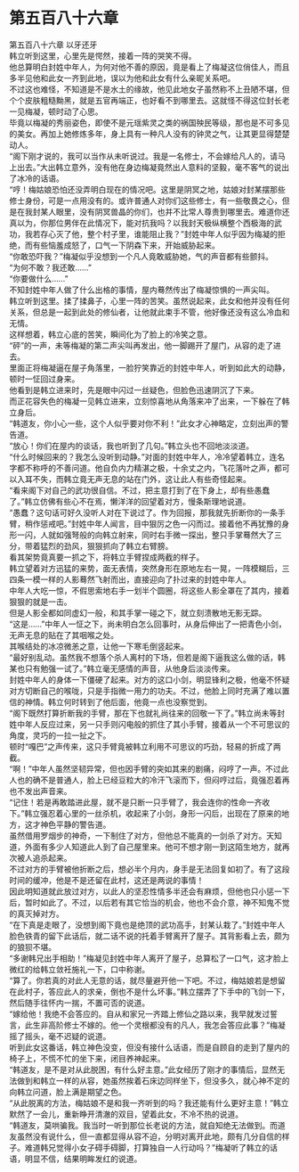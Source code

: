 # 第五百八十六章

第五百八十六章 以牙还牙\
韩立听到这里，心里先是愕然，接着一阵的哭笑不得。\
他总算明白封姓中年人，为何对他不善的原因，竟是看上了梅凝这位俏佳人，而且多半见他和此女一齐到此地，误以为他和此女有什么亲昵关系吧。\
不过这也难怪，不知道是不是水土的缘故，他见此地女子虽然称不上丑陋不堪，但个个皮肤粗糙黝黑，就是五官再端正，也好看不到哪里去。这就怪不得这位封长老一见梅凝，顿时动了心思。\
毕竟以梅凝的秀丽姿色，即使不是元瑶紫灵之类的祸国殃民等级，那也是不可多见的美女。再加上她修炼多年，身上具有一种凡人没有的钟灵之气，让其更显得楚楚动人。\
“阁下刚才说的，我可以当作从未听说过。我是一名修士，不会嫁给凡人的，请马上出去。”大出韩立意外，没有他在身边梅凝竟然出人意料的坚毅，毫不客气的说出了冰冷的话语。\
“哼！梅姑娘恐怕还没弄明白现在的情况吧。这里是阴冥之地，姑娘对封某摆那些修士身份，可是一点用没有的。或许普通人对你们这些修士，有一些敬畏之心，但是在我封某人眼里，没有阴冥兽晶的你们，也并不比常人尊贵到哪里去。难道你还真以为，你那位男伴在此情况下，能对抗我吗？以我封天极纵横整个西极海的武功，我若存心灭了他，整个村子里，谁能阻止我？”封姓中年人似乎因为梅凝的拒绝，而有些恼羞成怒了，口气一下阴森下来，开始威胁起来。\
“你敢恐吓我？”梅凝似乎没想到一个凡人竟敢威胁她，气的声音都有些颤抖。\
“为何不敢？我还敢……”\
“你要做什么……”\
不知封姓中年人做了什么出格的事情，屋内蓦然传出了梅凝惊惧的一声尖叫。\
韩立听到这里。揉了揉鼻子，心里一阵的苦笑。虽然说起来，此女和他并没有任何关系，但总是一起到此处的修仙者，让他就此束手不管，他好像还没有这么冷血和无情。\
这样想着，韩立心底的苦笑，瞬间化为了脸上的冷笑之意。\
“砰”的一声，未等梅凝的第二声尖叫再发出，他一脚踢开了屋门，从容的走了进去。\
里面正将梅凝逼在屋子角落里，一脸狞笑靠近的封姓中年人，听到如此大的动静，顿时一怔回过身来。\
他看到是韩立进来时，先是眼中闪过一丝疑色，但脸色迅速阴沉了下来。\
而正花容失色的梅凝一见韩立进来，立刻惊喜地从角落来冲了出来，一下躲在了韩立身后。\
“韩道友，你小心一些，这个人似乎要对你不利！”此女才心神略定，立刻出声的警告道。\
“放心！你们在屋内的谈话，我也听到了几句。”韩立头也不回地淡淡道。\
“什么时候回来的？我怎么没听到动静。”对面的封姓中年人，冷冷望着韩立，连名字都不称呼的不善问道。他自负内力精湛之极，十余丈之内，飞花落叶之声，都可以入耳不失，而韩立竟无声无息的站在门外，这让此人有些奇怪起来。\
“看来阁下对自己的武功很自信。不过，把主意打到了在下身上，却有些愚蠢了。”韩立仿佛有些心不在焉，懒洋洋的回望着对方，慢条斯理地说道。\
“愚蠢？这句话可好久没听人对在下说过了。作为回报，那我就先折断你的一条手臂，稍作惩戒吧。”封姓中年人闻言，目中狠厉之色一闪而过。接着他不再犹豫的身形一闪，人就如强弩般的向韩立射来，同时右手微一探出，整只手掌蓦然大了三分，带着猛烈的劲风，狠狠抓向了韩立右臂膀。\
看其架势竟真要一抓之下，将韩立手臂捏成两截的样子。\
韩立望着对方迅猛的来势，面无表情，突然身形在原地左右一晃，一阵模糊后，三四条一模一样的人影蓦然飞射而出，直接迎向了扑过来的封姓中年人。\
中年人大吃一惊，不假思索地右手一划半个圆圈，将这些人影全罩在了其内，接着狠狠的就是一击。\
但是人影全都如同虚幻一般，和其手掌一碰之下，就立刻溃散地无影无踪。\
“这是……”中年人一怔之下，尚未明白怎么回事时，从身后伸出了一把青色小剑，无声无息的贴在了其咽喉之处。\
其喉结处的冰凉微恙之意，让他一下寒毛倒竖起来。\
“最好别乱动。虽然我不想落个杀人离村的下场，但若是阁下逼我这么做的话，韩某也只有勉强一试了。”韩立毫无感情的声音，从他身后淡淡传来。\
封姓中年人的身体一下僵硬了起来。对方的这口小剑，明显锋利之极，他毫不怀疑对方切断自己的喉咙，只是手指微一用力的功夫。不过，他脸上同时充满了难以置信的神情。韩立何时转到了他后面，他竟一点也没察觉到。\
“阁下既然打算折断我的手臂，那在下也就礼尚往来的回敬一下了。”韩立尚未等封姓中年人反应过来，另一只手则闪电般的抓住了其小手臂，接着从一个不可思议的角度，灵巧的一拉一扯之下。\
顿时“嘎巴”之声传来，这只手臂竟被韩立利用不可思议的巧劲，轻易的折成了两截。\
“啊！”中年人虽然坚韧异常，但也因手臂的突如其来的剧痛，闷哼了一声。不过此人也的确不是普通人，脸上已经豆粒大的冷汗飞滚而下，但闷哼过后，竟强忍着再也不发出声音来。\
“记住！若是再敢踏进此屋，就不是只断一只手臂了，我会连你的性命一齐收下。”韩立强忍着心里的一丝杀机，收起来了小剑，身形一闪后，出现在了原来的地方，这才神色平静的警告道。\
虽然借用罗烟步的神奇，一下制住了对方，但他总不能真的一剑杀了对方。天知道，外面有多少人知道此人到了自己屋里来。他可不想才刚一到这陌生地方，就再次被人追杀起来。\
不过对方的手臂被他折断之后，想必半个月内，身手是无法回复如初了。有了这段时间的缓冲，他是不是还留在此村，这还是两说的事情！\
因此明知道就此放过对方，以此人的坚忍性情多半还会有麻烦，但他也只小惩一下后，暂时如此了。不过，以后若有其它恰当的机会，他也不会介意，神不知鬼不觉的真灭掉对方。\
“在下真是走眼了，没想到阁下竟也是绝顶的武功高手，封某认栽了。”封姓中年人脸色铁青的留下此话后，就二话不说的托着手臂离开了屋子。其背影看上去，颇为的狼狈不堪。\
“多谢韩兄出手相助！”梅凝见封姓中年人离开了屋子，总算松了一口气，这才脸上微红的给韩立敛衽施礼一下，口中称谢。\
“算了。你若真的对此人无意的话，就尽量避开他一下吧。不过，梅姑娘若是想留在此村子，答应此人的求亲，倒也不是什么坏事。”韩立摆弄了下手中的飞剑一下，然后随手往怀内一揣，不置可否的说道。\
“嫁给他！我绝不会答应的。自从和家兄一齐踏上修仙之路以来，我早就发过誓言，此生非高阶修士不嫁的。他一个灵根都没有的凡人，我怎会答应此事？”梅凝摇了摇头，毫不迟疑的说道。\
听到此女这番话，韩立神色没变，但没有接什么话语，而是自顾自的走到了屋内的椅子上，不慌不忙的坐下来，闭目养神起来。\
“韩道友，是不是对从此脱困，有什么好主意。”此女经历了刚才的事情后，显然无法做到和韩立一样的从容，她虽然挨着石床边同样坐下，但没多久，就心神不定的向韩立问道，脸上满是期望之色。\
“从此脱离的方法，梅姑娘不是和我一齐听到的吗？我还能有什么更好主意！”韩立默然了一会儿，重新睁开清澈的双目，望着此女，不冷不热的说道。\
“韩道友，莫哄骗我。我当时一听到那位长老说的方法，就自知绝无法做到。而道友虽然没有说什么，但一直都显得从容不迫，分明对离开此地，颇有几分自信的样子。难道韩兄觉得小女子碍手碍脚，打算独自一人行动吗？”梅凝听了韩立的话语，明显不信，结果明眸发红的说道。
